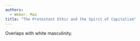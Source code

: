 ```yaml
---
authors:
  - Weber, Max
title: "The Protestant Ethic and the Spirit of Capitalism"
---
```


Overlaps with white masculinity.
